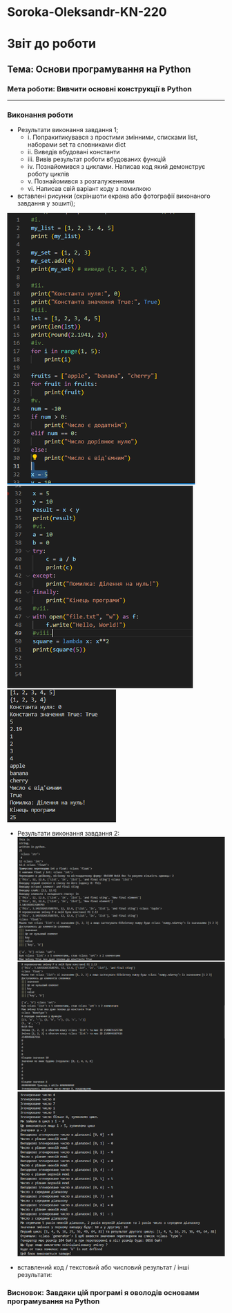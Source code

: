 # Soroka-Oleksandr-KN-220
# Звіт до роботи
## Тема: Основи програмування на Python
### Мета роботи: Вивчити основні конструкції в Python
---
### Виконання роботи
- Результати виконання завдання 1;
    - i. Попракитикувався з простими змінними, списками list, наборами set та словниками dict
    - ii. Виведів вбудовані константи
    - iii. Вивів результат роботи вбудованих функцій
    - iv. Познайомився з циклами. Написав код який демонструє роботу циклів
    - v. Познайомився з розгалуженнями
    - vi. Написав свій варіант коду з помилкою
- вставлені рисунки (скріншоти екрана або фотографії виконаного завдання у зошиті);

![alt text](https://github.com/SOROKAos/Soroka-Oleksandr-KN-220/blob/main/images/code1.png?raw=true)
![alt text](https://github.com/SOROKAos/Soroka-Oleksandr-KN-220/blob/main/images/code2.png?raw=true)
![alt text](https://github.com/bteodorovsky/2labor/blob/main/images/result.PNG)

 - Результати виконання завдання 2:
 ![alt text](https://github.com/SOROKAos/Soroka-Oleksandr-KN-220/blob/main/images/result2.png?raw=true)
 ![alt text](https://github.com/SOROKAos/Soroka-Oleksandr-KN-220/blob/main/images/result3.png?raw=true)
 ![alt text](https://github.com/SOROKAos/Soroka-Oleksandr-KN-220/blob/main/images/result4.png?raw=true)

- вставлений код / текстовий або числовий результат / інші результати:

### Висновок: Завдяки цій програмі я оволодів основами програмування на Python

